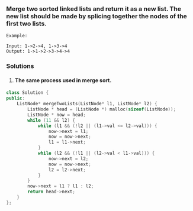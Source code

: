 ### Merge two sorted linked lists and return it as a new list. The new list should be made by splicing together the nodes of the first two lists.

```
Example:

Input: 1->2->4, 1->3->4
Output: 1->1->2->3->4->4
```

### Solutions

1. #### The same process used in merge sort.

```c++
class Solution {
public:
    ListNode* mergeTwoLists(ListNode* l1, ListNode* l2) {
        ListNode * head = (ListNode *) malloc(sizeof(ListNode));
        ListNode * now = head;
        while (11 && l2) {
            while (l1 && (!l2 || (l1->val <= l2->val))) {
                now->next = l1;
                now = now->next;
                l1 = l1->next;
            }
            while (l2 && (!l1 || (l2->val < l1->val))) {
                now->next = l2;
                now = now->next;
                l2 = l2->next;
            }
        }
        now->next = l1 ? l1 : l2;
        return head->next;
    }
};
```